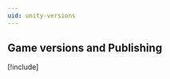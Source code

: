 ```yaml
---
uid: unity-versions
---
```


## Game versions and Publishing  

[!include[](shared/unity-versions.md)]